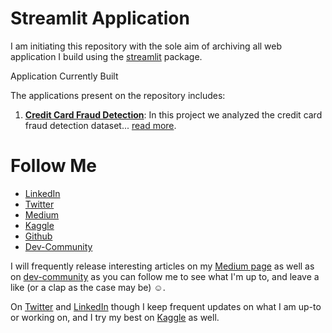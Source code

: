 # Streamlit Application

I am initiating this repository with the sole aim of archiving all web application I build using the [streamlit](https://streamlit.io/) package.

Application Currently Built

The applications present on the repository includes:

1. [**Credit Card Fraud Detection**](credit-card-fraud-detection): In this project we analyzed the credit card fraud detection dataset... [read more](credit-card-fraud-detection/README.md).

# Follow Me

- [LinkedIn](https://www.linkedin.com/in/olalekan-ganiyu-747855199/)
- [Twitter](https://twitter.com/GM_Olalekan)
- [Medium](https://gmolalekan.medium.com/)
- [Kaggle](https://www.kaggle.com/ganiyuolalekan)
- [Github](https://github.com/ganiyuolalekan)
- [Dev-Community](https://dev.to/ganiyuolalekan)

I will frequently release interesting articles on my [Medium page](https://gmolalekan.medium.com/) as well as on [dev-community](https://dev.to/ganiyuolalekan) as you can follow me to see what I'm up to, and leave a like (or a clap as the case may be) ☺.

On [Twitter](https://twitter.com/GM_Olalekan) and [LinkedIn](https://www.linkedin.com/in/olalekan-ganiyu-747855199/) though I keep frequent updates on what I am up-to or working on, and I try my best on [Kaggle](https://www.kaggle.com/ganiyuolalekan) as well.
